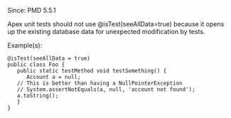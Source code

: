 Since: PMD 5.5.1

Apex unit tests should not use @isTest(seeAllData=true) because it opens up the existing database data for unexpected modification by tests.

Example(s):
```
@isTest(seeAllData = true)
public class Foo {
   public static testMethod void testSomething() {
      Account a = null;
   // This is better than having a NullPointerException
   // System.assertNotEquals(a, null, 'account not found');
   a.toString();
   }
}
```
